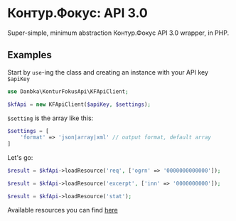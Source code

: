 Контур.Фокус: API 3.0
===
Super-simple, minimum abstraction Контур.Фокус API 3.0 wrapper, in PHP.

Examples
--------
Start by `use`-ing the class and creating an instance with your API key `$apiKey`

```php
use Danbka\KonturFokusApi\KFApiClient;

$kfApi = new KFApiClient($apiKey, $settings);
```

`$setting` is the array like this:
```php
$settings = [
    'format' => 'json|array|xml' // output format, default array
]
```

Let's go:

```php
$result = $kfApi->loadResource('req', ['ogrn' => '0000000000000']);
```

```php
$result = $kfApi->loadResource('excerpt', ['inn' => '0000000000']);
```

```php
$result = $kfApi->loadResource('stat');
```

Available resources you can find [here](https://focus-api.kontur.ru/api3/req/userform)